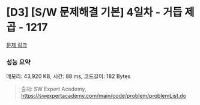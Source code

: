 # [D3] [S/W 문제해결 기본] 4일차 - 거듭 제곱 - 1217 

[문제 링크](https://swexpertacademy.com/main/code/problem/problemDetail.do?contestProbId=AV14dUIaAAUCFAYD) 

### 성능 요약

메모리: 43,920 KB, 시간: 88 ms, 코드길이: 182 Bytes



> 출처: SW Expert Academy, https://swexpertacademy.com/main/code/problem/problemList.do